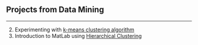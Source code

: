 ## Projects from Data Mining
---
2. Experimenting with [k-means clustering algorithm](https://github.com/Imanisima/School-Projects/tree/master/Data%20Mining/k_means)
1. Introduction to MatLab using [Hierarchical Clustering](https://github.com/Imanisima/School-Projects/tree/master/Data%20Mining/IntroToMatlab)
